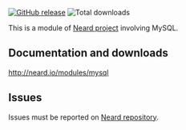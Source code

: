 [![GitHub release](https://img.shields.io/github/release/neard/module-mysql.svg?style=flat-square)](https://github.com/neard/module-mysql/releases/latest)
![Total downloads](https://img.shields.io/github/downloads/neard/module-mysql/total.svg?style=flat-square)

This is a module of [Neard project](https://github.com/neard/neard) involving MySQL.

## Documentation and downloads

http://neard.io/modules/mysql

## Issues

Issues must be reported on [Neard repository](https://github.com/neard/neard/issues).
